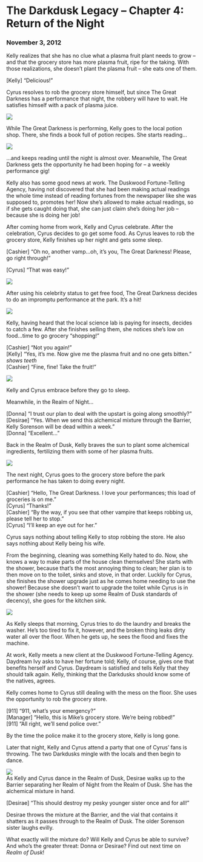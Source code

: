 # The Darkdusk Legacy – Chapter 4: Return of the Night
### November 3, 2012

Kelly realizes that she has no clue what a plasma fruit plant needs to grow – and that the grocery store has more plasma fruit, ripe for the taking.  With those realizations, she doesn’t plant the plasma fruit – she eats one of them.

[Kelly] “Delicious!”

Cyrus resolves to rob the grocery store himself, but since The Great Darkness has a performance that night, the robbery will have to wait.  He satisfies himself with a pack of plasma juice.

<img src="/assets/images/gamepics/darkdusk/gen1/chapter4/Cyrus drinking juice.png">

While The Great Darkness is performing, Kelly goes to the local potion shop.  There, she finds a book full of potion recipes.  She starts reading…

<img src="/assets/images/gamepics/darkdusk/gen1/chapter4/Kelly reading massive alchemy book.png">

…and keeps reading until the night is almost over.  Meanwhile, The Great Darkness gets the opportunity he had been hoping for – a weekly performance gig!

Kelly also has some good news at work.  The Duskwood Fortune-Telling Agency, having not discovered that she had been making actual readings the whole time instead of reading fortunes from the newspaper like she was supposed to, promotes her!  Now she’s allowed to make actual readings, so if she gets caught doing that, she can just claim she’s doing her job – because she is doing her job!

After coming home from work, Kelly and Cyrus celebrate.  After the celebration, Cyrus decides to go get some food.  As Cyrus leaves to rob the grocery store, Kelly finishes up her night and gets some sleep.

[Cashier] “Oh no, another vamp…oh, it’s you, The Great Darkness!  Please, go right through!”

[Cyrus] “That was easy!”

<img src="/assets/images/gamepics/darkdusk/gen1/chapter4/Impromptu performance.png">

After using his celebrity status to get free food, The Great Darkness decides to do an impromptu performance at the park.  It’s a hit!

<img src="/assets/images/gamepics/darkdusk/gen1/chapter4/Kelly catching bugs.png">

Kelly, having heard that the local science lab is paying for insects, decides to catch a few.  After she finishes selling them, she notices she’s low on food…time to go grocery “shopping!”

[Cashier] “Not you again!”  
[Kelly] “Yes, it’s me.  Now give me the plasma fruit and no one gets bitten.” *shows teeth*  
[Cashier] “Fine, fine!  Take the fruit!”

<img src="/assets/images/gamepics/darkdusk/gen1/chapter4/Kelly and Cyrus embracing.png">

Kelly and Cyrus embrace before they go to sleep.

<div class="darkdusk_night">Meanwhile, in the Realm of Night…

[Donna] “I trust our plan to deal with the upstart is going along smoothly?”  
[Desirae] “Yes.  When we send this alchemical mixture through the Barrier, Kelly Sorenson will be dead within a week.”  
[Donna] “Excellent…”</div>

Back in the Realm of Dusk, Kelly braves the sun to plant some alchemical ingredients, fertilizing them with some of her plasma fruits.

<img src="/assets/images/gamepics/darkdusk/gen1/chapter4/Kelly planting.png">

The next night, Cyrus goes to the grocery store before the park performance he has taken to doing every night.

[Cashier] “Hello, The Great Darkness.  I love your performances; this load of groceries is on me.”  
[Cyrus] “Thanks!”  
[Cashier] “By the way, if you see that other vampire that keeps robbing us, please tell her to stop.”  
[Cyrus] “I’ll keep an eye out for her.”

Cyrus says nothing about telling Kelly to stop robbing the store.   He also says nothing about Kelly being his wife.

From the beginning, cleaning was something Kelly hated to do.  Now, she knows a way to make parts of the house clean themselves!  She starts with the shower, because that’s the most annoying thing to clean; her plan is to then move on to the toilet, sinks and stove, in that order.  Luckily for Cyrus, she finishes the shower upgrade just as he comes home needing to use the shower!  Because she doesn’t want to upgrade the toilet while Cyrus is in the shower (she needs to keep up some Realm of Dusk standards of decency), she goes for the kitchen sink.

<img src="/assets/images/gamepics/darkdusk/gen1/chapter4/Kelly upgrading the kitchen sink.png">

As Kelly sleeps that morning, Cyrus tries to do the laundry and breaks the washer.  He’s too tired to fix it, however, and the broken thing leaks dirty water all over the floor.  When he gets up, he sees the flood and fixes the machine.

At work, Kelly meets a new client at the Duskwood Fortune-Telling Agency.  Daydream Ivy asks to have her fortune told; Kelly, of course, gives one that benefits herself and Cyrus.  Daydream is satisfied and tells Kelly that they should talk again.  Kelly, thinking that the Darkdusks should know some of the natives, agrees.

Kelly comes home to Cyrus still dealing with the mess on the floor.  She uses the opportunity to rob the grocery store.

[911] “911, what’s your emergency?”  
[Manager] “Hello, this is Mike’s grocery store.  We’re being robbed!”  
[911] “All right, we’ll send police over.”

By the time the police make it to the grocery store, Kelly is long gone.

Later that night, Kelly and Cyrus attend a party that one of Cyrus’ fans is throwing.  The two Darkdusks mingle with the locals and then begin to dance.

<img src="/assets/images/gamepics/darkdusk/gen1/chapter4/Kelly and Cyrus dancing.png">

<div class="darkdusk_night">As Kelly and Cyrus dance in the Realm of Dusk, Desirae walks up to the Barrier separating her Realm of Night from the Realm of Dusk.  She has the alchemical mixture in hand.

[Desirae] “This should destroy my pesky younger sister once and for all!”

Desirae throws the mixture at the Barrier, and the vial that contains it shatters as it passes through to the Realm of Dusk.  The older Sorenson sister laughs evilly.</div>

What exactly will the mixture do?  Will Kelly and Cyrus be able to survive?  And who’s the greater threat: Donna or Desirae?  Find out next time on *Realm of Dusk*!
